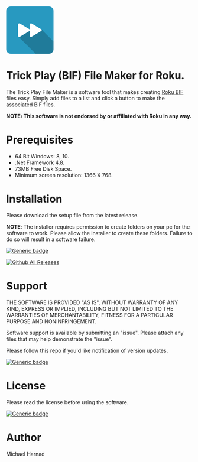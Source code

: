 ![Trick Play File Maker for Roku](Fast_Forward.png)
# Trick Play (BIF) File Maker for Roku.
The Trick Play File Maker is a software tool that makes creating [Roku BIF](https://developer.roku.com/docs/developer-program/media-playback/trick-mode.md) files easy.  Simply add files to a list and click a button to make the associated BIF files.

**NOTE: This software is not endorsed by or affiliated with Roku in any way.**

# Prerequisites
* 64 Bit Windows: 8, 10.
* .Net Framework 4.8.
* 73MB Free Disk Space.
* Minimum screen resolution: 1366 X 768.

# Installation
Please download the setup file from the latest release.

**NOTE**: The installer requires permission to create folders on your pc for the software to work.  Please allow the installer to create these folders.  Failure to do so will result in a software failure.

[![Generic badge](https://img.shields.io/badge/Download-Latest-blue.svg)](https://github.com/rrirower/trick-play-file-maker/releases/latest)

[![Github All Releases](https://img.shields.io/github/downloads/rrirower/trick-play-file-maker/total.svg)](https://github.com/rrirower/trick-play-file-maker/releases/latest)

# Support
THE SOFTWARE IS PROVIDED "AS IS", WITHOUT WARRANTY OF ANY KIND, EXPRESS OR IMPLIED, INCLUDING BUT NOT LIMITED TO THE WARRANTIES OF MERCHANTABILITY, FITNESS FOR A PARTICULAR PURPOSE AND NONINFRINGEMENT.

Software support is available by submitting an "issue".  Please attach any files that may help demonstrate the "issue".

Please follow this repo if you'd like notification of version updates.

[![Generic badge](https://img.shields.io/badge/Issues-New-green.svg)](https://github.com/rrirower/trick-play-file-maker/issues/new)

# License
Please read the license before using the software.

[![Generic badge](https://img.shields.io/badge/License-EULA-blue.svg)](https://github.com/rrirower/trick-play-file-maker/blob/master/LICENSE.md)

# Author
Michael Harnad
